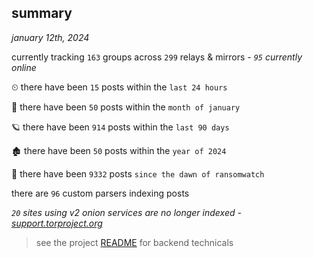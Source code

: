 
## summary
_january 12th, 2024_

currently tracking `163` groups across `299` relays & mirrors - _`95` currently online_

⏲ there have been `15` posts within the `last 24 hours`

🦈 there have been `50` posts within the `month of january`

🪐 there have been `914` posts within the `last 90 days`

🏚 there have been `50` posts within the `year of 2024`

🦕 there have been `9332` posts `since the dawn of ransomwatch`

there are `96` custom parsers indexing posts

_`20` sites using v2 onion services are no longer indexed - [support.torproject.org](https://support.torproject.org/onionservices/v2-deprecation/)_

> see the project [README](https://github.com/joshhighet/ransomwatch#ransomwatch--) for backend technicals
